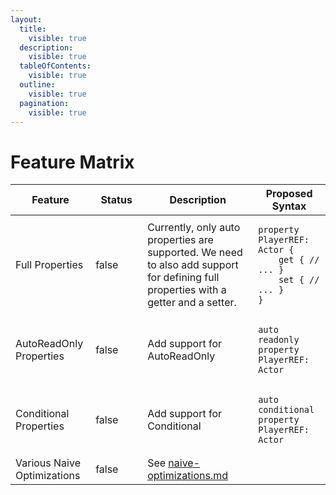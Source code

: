 ```yaml
---
layout:
  title:
    visible: true
  description:
    visible: true
  tableOfContents:
    visible: true
  outline:
    visible: true
  pagination:
    visible: true
---
```


# Feature Matrix

<table><thead><tr><th>Feature</th><th width="67" data-type="checkbox">Status</th><th>Description</th><th>Proposed Syntax</th></tr></thead><tbody><tr><td>Full Properties</td><td>false</td><td>Currently, only auto properties are supported. We need to also add support for defining full properties with a getter and a setter.</td><td><pre><code>property PlayerREF: Actor {
    get { // ... }
    set { // ... }
}
</code></pre></td></tr><tr><td>AutoReadOnly Properties</td><td>false</td><td>Add support for AutoReadOnly</td><td><pre><code>auto readonly property PlayerREF: Actor
</code></pre></td></tr><tr><td>Conditional Properties</td><td>false</td><td>Add support for Conditional</td><td><pre><code>auto conditional property PlayerREF: Actor
</code></pre></td></tr><tr><td>Various Naive Optimizations</td><td>false</td><td>See <a data-mention href="proposals/naive-optimizations.md">naive-optimizations.md</a></td><td></td></tr></tbody></table>

